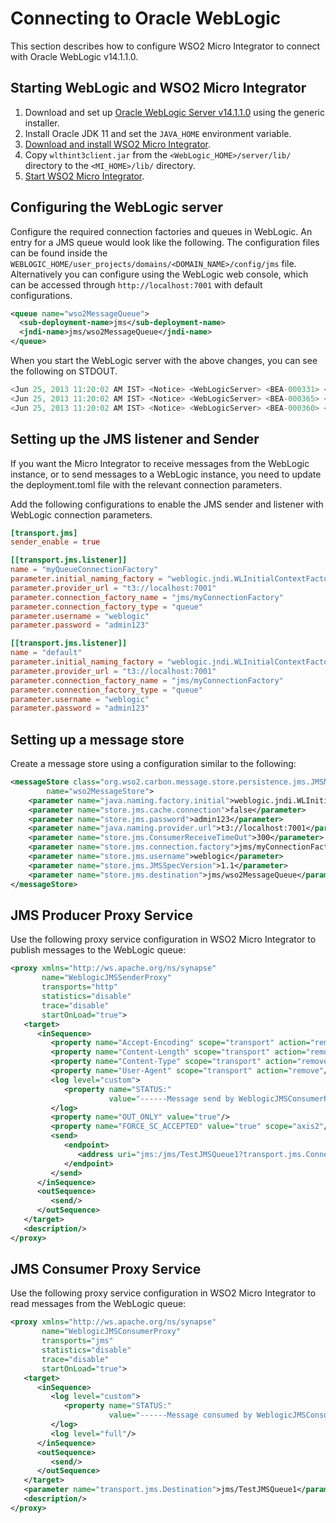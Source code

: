 # Connecting to Oracle WebLogic

This section describes how to configure WSO2 Micro Integrator to connect with Oracle WebLogic v14.1.1.0.

## Starting WebLogic and WSO2 Micro Integrator

1.  Download and set up [Oracle WebLogic Server v14.1.1.0](http://www.oracle.com/technetwork/middleware/weblogic/downloads/wls-main-097127.html) using the generic installer.
2.  Install Oracle JDK 11 and set the `JAVA_HOME` environment variable.
3.  [Download and install WSO2 Micro Integrator]({{base_path}}/install-and-setup/install/installing-mi/).
4.  Copy `wlthint3client.jar` from the `<WebLogic_HOME>/server/lib/` directory to the `<MI_HOME>/lib/` directory.
5.  [Start WSO2 Micro Integrator]({{base_path}}/install-and-setup/install/running-the-mi).

## Configuring the WebLogic server

Configure the required connection factories and queues in WebLogic. An entry for a JMS queue would look like the following. The configuration
files can be found inside the `WEBLOGIC_HOME/user_projects/domains/<DOMAIN_NAME>/config/jms` file. Alternatively you can configure using the WebLogic web console, which can be accessed through `http://localhost:7001` with default configurations.

```xml
<queue name="wso2MessageQueue">
  <sub-deployment-name>jms</sub-deployment-name>
  <jndi-name>jms/wso2MessageQueue</jndi-name>
</queue>
```

When you start the WebLogic server with the above changes, you can see the following on STDOUT.

```java
<Jun 25, 2013 11:20:02 AM IST> <Notice> <WebLogicServer> <BEA-000331> <Started WebLogic Admin Server "AdminServer" for domain "wso2" running in Development Mode> 
<Jun 25, 2013 11:20:02 AM IST> <Notice> <WebLogicServer> <BEA-000365> <Server state changed to RUNNING> 
<Jun 25, 2013 11:20:02 AM IST> <Notice> <WebLogicServer> <BEA-000360> <Server started in RUNNING mode> 
```

## Setting up the JMS listener and Sender

If you want the Micro Integrator to receive messages from the WebLogic instance, or to send messages to a WebLogic instance, you need to update the deployment.toml file with the relevant connection parameters.

Add the following configurations to enable the JMS sender and listener with WebLogic connection parameters.
    
```toml
[transport.jms]
sender_enable = true

[[transport.jms.listener]]
name = "myQueueConnectionFactory"
parameter.initial_naming_factory = "weblogic.jndi.WLInitialContextFactory"
parameter.provider_url = "t3://localhost:7001"
parameter.connection_factory_name = "jms/myConnectionFactory"
parameter.connection_factory_type = "queue"
parameter.username = "weblogic"
parameter.password = "admin123"

[[transport.jms.listener]]
name = "default"
parameter.initial_naming_factory = "weblogic.jndi.WLInitialContextFactory"
parameter.provider_url = "t3://localhost:7001"
parameter.connection_factory_name = "jms/myConnectionFactory"
parameter.connection_factory_type = "queue"
parameter.username = "weblogic"
parameter.password = "admin123"
```

## Setting up a message store

Create a message store using a configuration similar to the following:

```xml
<messageStore class="org.wso2.carbon.message.store.persistence.jms.JMSMessageStore"
        name="wso2MessageStore">       
    <parameter name="java.naming.factory.initial">weblogic.jndi.WLInitialContextFactory</parameter>
    <parameter name="store.jms.cache.connection">false</parameter>
    <parameter name="store.jms.password">admin123</parameter>
    <parameter name="java.naming.provider.url">t3://localhost:7001</parameter>
    <parameter name="store.jms.ConsumerReceiveTimeOut">300</parameter>
    <parameter name="store.jms.connection.factory">jms/myConnectionFactory</parameter>
    <parameter name="store.jms.username">weblogic</parameter>
    <parameter name="store.jms.JMSSpecVersion">1.1</parameter>
    <parameter name="store.jms.destination">jms/wso2MessageQueue</parameter>
</messageStore>
```

## JMS Producer Proxy Service

Use the following proxy service configuration in WSO2 Micro Integrator to publish messages to the WebLogic queue:

```xml
<proxy xmlns="http://ws.apache.org/ns/synapse"
       name="WeblogicJMSSenderProxy"
       transports="http"
       statistics="disable"
       trace="disable"
       startOnLoad="true">
   <target>
      <inSequence>
         <property name="Accept-Encoding" scope="transport" action="remove"/>
         <property name="Content-Length" scope="transport" action="remove"/>
         <property name="Content-Type" scope="transport" action="remove"/>
         <property name="User-Agent" scope="transport" action="remove"/>
         <log level="custom">
            <property name="STATUS:"
                      value="------Message send by WeblogicJMSConsumerProxy--------"/>
         </log>
         <property name="OUT_ONLY" value="true"/>
         <property name="FORCE_SC_ACCEPTED" value="true" scope="axis2"/>
         <send>
            <endpoint>
               <address uri="jms:/jms/TestJMSQueue1?transport.jms.ConnectionFactoryJNDIName=jms/TestConnectionFactory1&amp;java.naming.factory.initial=weblogic.jndi.WLInitialContextFactory&amp;java.naming.provider.url=t3://localhost:7001&amp;transport.jms.DestinationType=queue"/>
            </endpoint>
         </send>
      </inSequence>
      <outSequence>
         <send/>
      </outSequence>
   </target>
   <description/>
</proxy>
```

## JMS Consumer Proxy Service

Use the following proxy service configuration in WSO2 Micro Integrator to read messages from the WebLogic queue:

```xml
<proxy xmlns="http://ws.apache.org/ns/synapse"
       name="WeblogicJMSConsumerProxy"
       transports="jms"
       statistics="disable"
       trace="disable"
       startOnLoad="true">
   <target>
      <inSequence>
         <log level="custom">
            <property name="STATUS:"
                      value="------Message consumed by WeblogicJMSConsumerProxy--------"/>
         </log>
         <log level="full"/>
      </inSequence>
      <outSequence>
         <send/>
      </outSequence>
   </target>
   <parameter name="transport.jms.Destination">jms/TestJMSQueue1</parameter>
   <description/>
</proxy>
```